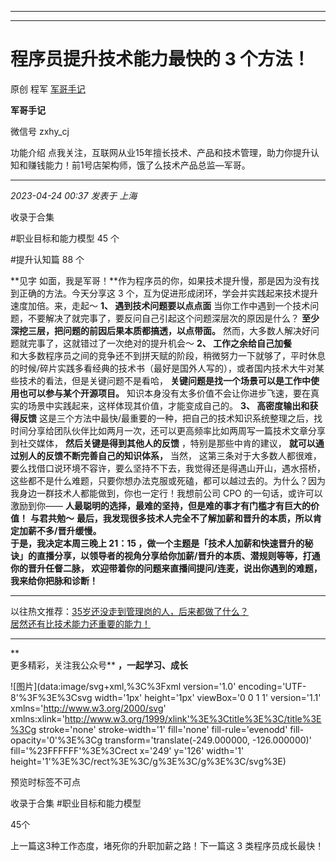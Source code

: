 ----------------------------------------
----------------------------------------
#  程序员提升技术能力最快的 3 个方法！

原创 程军  [ 军哥手记 ](javascript:void\(0\);)

**军哥手记** ![]()

微信号 zxhy_cj

功能介绍 点我关注，互联网从业15年擅长技术、产品和技术管理，助力你提升认知和赚钱能力！前1号店架构师，饿了么技术产品总监—军哥。

____

_2023-04-24 00:37_ _发表于 上海_

收录于合集

#职业目标和能力模型 45 个

#提升认知篇 88 个

**见字 如面，我是军哥！**作为程序员的你，如果技术提升慢，那是因为没有找到正确的方法。今天分享这 3
个，互为促进形成闭环，学会并实践起来技术提升速度加倍。来，走起～ **1、 遇到技术问题要以点点面**
当你工作中遇到一个技术问题，不要解决了就完事了，要反问自己引起这个问题深层次的原因是什么？ **至少深挖三层，把问题的前因后果本质都搞透，以点带面。**
然而，大多数人解决好问题就完事了，这就错过了一次绝对的提升机会～ **2、 工作之余给自己加餐**  
和大多数程序员之间的竞争还不到拼天赋的阶段，稍微努力一下就够了，平时休息的时候/碎片实践多看经典的技术书（最好是国外人写的），或者国内技术大牛对某些技术的看法，但是关键问题不是看哈，
**关键问题是找一个场景可以是工作中使用也可以参与某个开源项目。**
知识本身没有太多价值不会让你进步飞速，要在真实的场景中实践起来，这样体现其价值，才能变成自己的。 **3、 高密度输出和获得反馈**
这是三个方法中最快/最重要的一种，把自己的技术知识系统整理之后，找时间分享给团队伙伴比如两月一次，还可以更高频率比如两周写一篇技术文章分享到社交媒体，
**然后关键是得到其他人的反馈** ，特别是那些中肯的建议， **就可以通过别人的反馈不断完善自己的知识体系，** 当然，
这第三条对于大多数人都很难，要么找借口说环境不容许，要么坚持不下去，我觉得还是得遇山开山，遇水搭桥，这些都不是什么难题，只要你想办法克服或死磕，都可以越过去的。为什么？因为我身边一群技术人都能做到，你也一定行！我想前公司
CPO 的一句话，或许可以激励到你—— **人最聪明的选择，最难的坚持，但是难的事才有门槛才有巨大的价值！** **与君共勉～**
**最后，我发现很多技术人完全不了解加薪和晋升的本质，所以肯定加薪不多/晋升缓慢。**  
 **于是，我决定本周三晚上 21：15
，做一个主题是「技术人加薪和快速晋升的秘诀」的直播分享，以领导者的视角分享给你加薪/晋升的本质、潜规则等等，打通你的晋升任督二脉，
**欢迎带着你的问题来直播间提问/连麦，说出你遇到的难题，我来给你把脉和诊断！****

* * *

  
以往热文推荐：[35岁还没走到管理岗的人，后来都做了什么？](http://mp.weixin.qq.com/s?__biz=MzA3MDU2MjM4Ng==&mid=2247497519&idx=1&sn=5b9a6811bb4084f8f47257ed56195f7e&chksm=9f385012a84fd9044f7c42c098e98b36cdbf7081e530537269c1930776a008b3fb8477f5ba31&scene=21#wechat_redirect)  
[居然还有比技术能力还重要的能力！](http://mp.weixin.qq.com/s?__biz=MzA3MDU2MjM4Ng==&mid=2247497502&idx=1&sn=23608c1d62fcf26108ddc110b430f8a7&chksm=9f385023a84fd935f5f95b39332ac3620eced92fd81fad02261150349b6a99529e6426320a14&scene=21#wechat_redirect)  
  

* * *

 **  
更多精彩，关注我公众号** **，一起学习、成长**

![图片](data:image/svg+xml,%3C%3Fxml version='1.0' encoding='UTF-8'%3F%3E%3Csvg
width='1px' height='1px' viewBox='0 0 1 1' version='1.1'
xmlns='http://www.w3.org/2000/svg'
xmlns:xlink='http://www.w3.org/1999/xlink'%3E%3Ctitle%3E%3C/title%3E%3Cg
stroke='none' stroke-width='1' fill='none' fill-rule='evenodd' fill-
opacity='0'%3E%3Cg transform='translate\(-249.000000, -126.000000\)'
fill='%23FFFFFF'%3E%3Crect x='249' y='126' width='1'
height='1'%3E%3C/rect%3E%3C/g%3E%3C/g%3E%3C/svg%3E)

预览时标签不可点

收录于合集 #职业目标和能力模型

45个

上一篇这3种工作态度，堵死你的升职加薪之路！下一篇这 3 类程序员成长最快！

